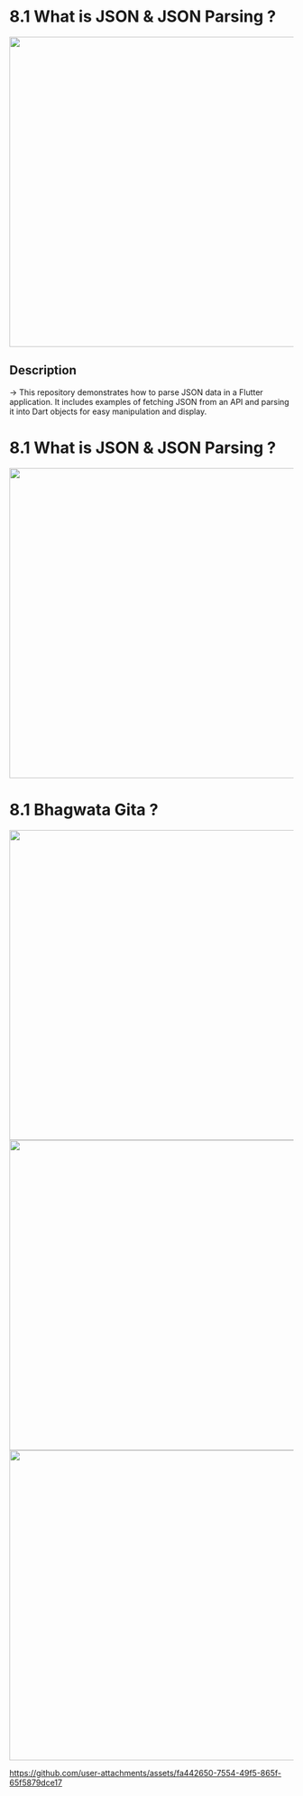 

  <div>
  <h1>8.1 What is JSON & JSON Parsing ? </h1>
  <img  height= "550" src="https://github.com/user-attachments/assets/931963a3-5dd9-43b8-b84e-f0a4bab02819"  />
  </div>

## Description
-> This repository demonstrates how to parse JSON data in a Flutter application. It includes examples of fetching JSON from an API and parsing it into Dart objects for easy manipulation and display.


   <div>
  <h1>8.1 What is JSON & JSON Parsing ? </h1>
  <img  height= "550" src="https://github.com/user-attachments/assets/64dae805-e855-47e1-a256-6c85fc807d2a"  />
  </div>

  

   <div>
  <h1>8.1 Bhagwata Gita  ? </h1>
  <img  height= "550" src="https://github.com/user-attachments/assets/eed33e20-aab3-49e5-90d8-7d8988e6fa94"  />
     <img  height= "550" src="https://github.com/user-attachments/assets/1aaa1fdd-3fa0-4e34-b07d-7136048a0ab7"  />
     <img  height= "550" src="https://github.com/user-attachments/assets/606e1a2b-72ad-48f9-b2e1-22d06f3e651f"  />

https://github.com/user-attachments/assets/fa442650-7554-49f5-865f-65f5879dce17


  </div>

